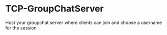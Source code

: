 # TCP-GroupChatServer

Host your groupchat server where clients can join and choose a username for the session
